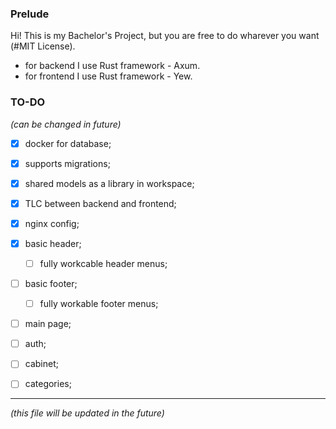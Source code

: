### Prelude

Hi! This is my Bachelor's Project, but you are free to do wharever you want (#MIT License).

* for backend I use Rust framework - Axum.
* for frontend I use Rust framework - Yew.


### TO-DO
_(can be changed in future)_

- [x] docker for database;
- [x] supports migrations;
- [x] shared models as a library in workspace;
- [x] TLC between backend and frontend;
- [x] nginx config;

- [x] basic header;
    - [ ] fully workcable header menus;
- [ ] basic footer;
    - [ ] fully workable footer menus;
- [ ] main page;
- [ ] auth;
- [ ] cabinet;
- [ ] categories;

___

_(this file will be updated in the future)_